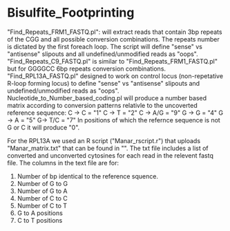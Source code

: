 # Bisulfite_Footprinting
"Find_Repeats_FRM1_FASTQ.pl": will extract reads that contain 3bp repeats of the CGG and all possible conversion combinations. 
The repeats number is dictated by the first foreach loop.
The script will define "sense" vs "antisense" slipouts and all undefined/unmodified reads as "oops".
"Find_Repeats_C9_FASTQ.pl" is similar to "Find_Repeats_FRM1_FASTQ.pl" but for GGGGCC 6bp repeats conversion combinations.
"Find_RPL13A_FASTQ.pl" designed to work on control locus (non-repetative R-loop forming locus) to define "sense" vs "antisense" slipouts and undefined/unmodified reads as "oops".
Nucleotide_to_Number_based_coding.pl will produce a number based matrix according to conversion patterns relativle to the uncoverted reference sequence: 
C -> C = "1"
C -> T = "2"
C -> A/G = "9"
G -> G = "4"
G -> A = "5"
G-> T/C = "7"
In positions of which the refernce sequence is not G or C it will produce "0".

For the RPL13A we used an R script ("Manar_rscript.r") that uploads "Manar_matrix.txt" that can be found in "". The txt file includes a list of converted and unconverted cytosines for each read in the relevent fastq file. The columns in the text file are for:
1. Number of bp identical to the reference squence.
2. Number of G to G
3. Number of G to A
4. Number of C to C
5. Number of C to T
6. G to A positions
7. C to T positions
